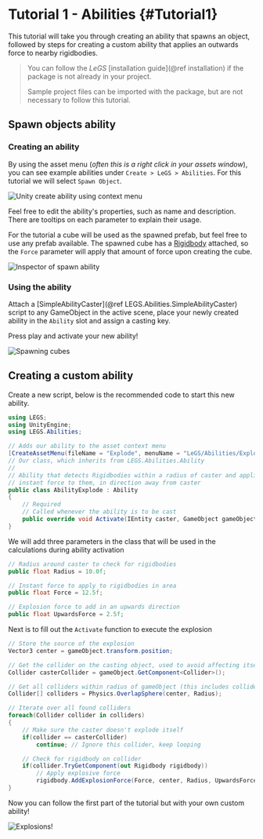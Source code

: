 # Tutorial 1 - Abilities {#Tutorial1}

This tutorial will take you through creating an ability that spawns an object,
followed by steps for creating a custom ability that applies an outwards force to nearby rigidbodies.

> You can follow the *LeGS* [installation guide](@ref installation) if the package is not already in your project.
> 
> Sample project files can be imported with the package, but are not necessary to follow this tutorial.

## Spawn objects ability
### Creating an ability
By using the asset menu (*often this is a right click in your assets window*), you can see example abilities under `Create > LeGS > Abilities`. For this tutorial we will select `Spawn Object`.

![Unity create ability using context menu](https://media.githubusercontent.com/media/lcomstive/LeGS/gh-pages/Media/Tutorial%201/CreateAbility.png)

Feel free to edit the ability's properties, such as name and description. There are tooltips on each parameter to explain their usage.

For the tutorial a cube will be used as the spawned prefab, but feel free to use any prefab available.
The spawned cube has a [Rigidbody](https://docs.unity3d.com/ScriptReference/Rigidbody.html) attached,
so the `Force` parameter will apply that amount of force upon creating the cube.

![Inspector of spawn ability](https://media.githubusercontent.com/media/lcomstive/LeGS/gh-pages/Media/Tutorial%201/SpawnObjectAbility.png)

### Using the ability
Attach a [SimpleAbilityCaster](@ref LEGS.Abilities.SimpleAbilityCaster) script to any GameObject in the active scene,
place your newly created ability in the `Ability` slot and assign a casting key.

Press play and activate your new ability!

![Spawning cubes](https://media.githubusercontent.com/media/lcomstive/LeGS/gh-pages/Media/Tutorial%201/SpawnCubes.gif)

## Creating a custom ability
Create a new script, below is the recommended code to start this new ability.

```cs
using LEGS;
using UnityEngine;
using LEGS.Abilities;

// Adds our ability to the asset context menu
[CreateAssetMenu(fileName = "Explode", menuName = "LeGS/Abilities/Explode")]
// Our class, which inherits from LEGS.Abilities.Ability
//
// Ability that detects Rigidbodies within a radius of caster and applies an
// instant force to them, in direction away from caster
public class AbilityExplode : Ability
{
	// Required
	// Called whenever the ability is to be cast 
	public override void Activate(IEntity caster, GameObject gameObject) { }
}
```

We will add three parameters in the class that will be used in the calculations during ability activation
```cs
// Radius around caster to check for rigidbodies
public float Radius = 10.0f;

// Instant force to apply to rigidbodies in area
public float Force = 12.5f;

// Explosion force to add in an upwards direction
public float UpwardsForce = 2.5f;
```

Next is to fill out the `Activate` function to execute the explosion

```cs
// Store the source of the explosion
Vector3 center = gameObject.transform.position;

// Get the collider on the casting object, used to avoid affecting itself
Collider casterCollider = gameObject.GetComponent<Collider>();

// Get all colliders within radius of gameObject (this includes colliders attached to the caster gameobject)
Collider[] colliders = Physics.OverlapSphere(center, Radius);

// Iterate over all found colliders
foreach(Collider collider in colliders)
{
	// Make sure the caster doesn't explode itself
	if(collider == casterCollider)
		continue; // Ignore this collider, keep looping

	// Check for rigidbody on collider
	if(collider.TryGetComponent(out Rigidbody rigidbody))
		// Apply explosive force
		rigidbody.AddExplosionForce(Force, center, Radius, UpwardsForce, ForceMode.Impulse);
}
```

Now you can follow the first part of the tutorial but with your own custom ability!

![Explosions!](https://media.githubusercontent.com/media/lcomstive/LeGS/gh-pages/Media/Tutorial%201/Explosion.gif)